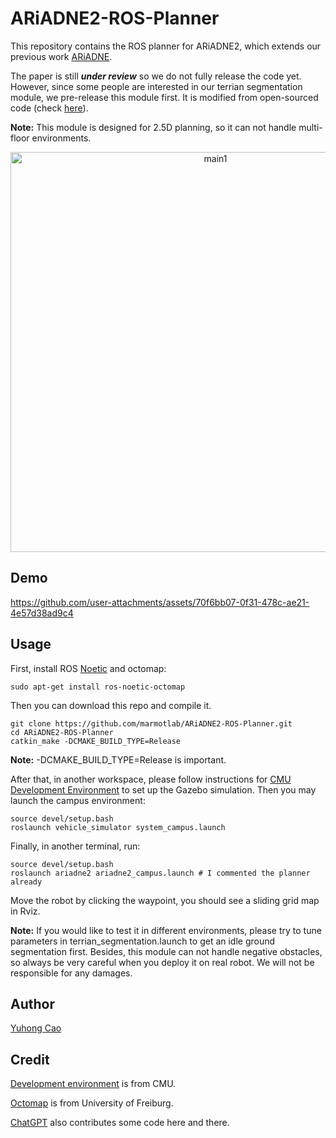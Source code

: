 # ARiADNE2-ROS-Planner
This repository contains the ROS planner for ARiADNE2, which extends our previous work [ARiADNE](https://github.com/marmotlab/ARiADNE-ROS-Planner/tree/main). 

The paper is still ***under review*** so we do not fully release the code yet. 
However, since some people are interested in our terrian segmentation module, we pre-release this module first.
It is modified from open-sourced code (check [here](https://github.com/HongbiaoZ/autonomous_exploration_development_environment/blob/noetic/src/terrain_analysis_ext/src/terrainAnalysisExt.cpp)).

**Note:** This module is designed for 2.5D planning, so it can not handle multi-floor environments.

<p align="center">
<img width="640" alt="main1" src="https://github.com/user-attachments/assets/fe5b6dbd-79b9-4abc-be21-ca36f4ddb380" />
</p>

## Demo

https://github.com/user-attachments/assets/70f6bb07-0f31-478c-ae21-4e57d38ad9c4

## Usage
First, install ROS [Noetic](http://wiki.ros.org/noetic/Installation) and octomap:
```
sudo apt-get install ros-noetic-octomap
```
Then you can download this repo and compile it.
```
git clone https://github.com/marmotlab/ARiADNE2-ROS-Planner.git
cd ARiADNE2-ROS-Planner
catkin_make -DCMAKE_BUILD_TYPE=Release
```
**Note:** -DCMAKE_BUILD_TYPE=Release is important.

After that, in another workspace, please follow instructions for [CMU Development Environment](https://www.cmu-exploration.com/development-environment) to set up the Gazebo simulation.
Then you may launch the campus environment:
```
source devel/setup.bash 
roslaunch vehicle_simulator system_campus.launch
```
Finally, in another terminal, run:
```
source devel/setup.bash 
roslaunch ariadne2 ariadne2_campus.launch # I commented the planner already
```
Move the robot by clicking the waypoint, you should see a sliding grid map in Rviz.

**Note:** If you would like to test it in different environments, please try to tune parameters in terrian_segmentation.launch to get an idle ground segmentation first.
Besides, this module can not handle negative obstacles, so always be very careful when you deploy it on real robot. We will not be responsible for any damages.

## Author
[Yuhong Cao](https://www.yuhongcao.online)

## Credit
[Development environment](https://www.cmu-exploration.com/development-environment) is from CMU.

[Octomap](https://octomap.github.io/) is from University of Freiburg.

[ChatGPT](https://chatgpt.com/) also contributes some code here and there.



